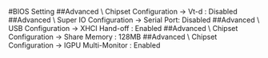 #BIOS Setting
##Advanced \ Chipset Configuration → Vt-d : Disabled
##Advanced \ Super IO Configuration → Serial Port: Disabled
##Advanced \ USB Configuration → XHCI Hand-off : Enabled
##Advanced \ Chipset Configuration → Share Memory : 128MB
##Advanced \ Chipset Configuration → IGPU Multi-Monitor : Enabled

